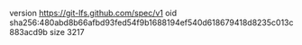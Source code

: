 version https://git-lfs.github.com/spec/v1
oid sha256:480abd8b66afbd93fed54f9b1688194ef540d618679418d8235c013c883acd9b
size 3217
